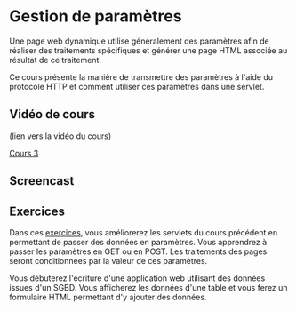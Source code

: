# Gestion de paramètres

Une page web dynamique utilise généralement des paramètres afin de réaliser des traitements spécifiques et générer une page HTML associée au résultat de ce traitement.

Ce cours présente la manière de transmettre des paramètres à l'aide du protocole HTTP et comment utiliser ces paramètres dans une servlet.


## Vidéo de cours

(lien vers la vidéo du cours)

[Cours 3](Cours3.pdf)

## Screencast


## Exercices

Dans ces [exercices](exercices), vous améliorerez les servlets du cours précédent en permettant de passer des données en paramètres. Vous apprendrez à passer les paramètres en GET ou en POST. Les traitements des pages seront conditionnées par la valeur de ces paramètres.

Vous débuterez l'écriture d'une application web utilisant des données issues d'un SGBD. Vous afficherez les données d'une table et vous ferez un formulaire HTML permettant d'y ajouter des données.

